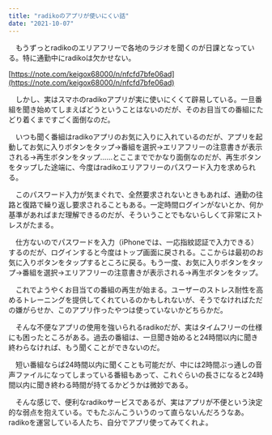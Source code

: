 ```yaml
---
title: "radikoのアプリが使いにくい話"
date: "2021-10-07"
---
```


　もうずっとradikoのエリアフリーで各地のラジオを聞くのが日課となっている。特に通勤中にradikoは欠かせない。

[https://note.com/keigox68000/n/nfcfd7bfe06ad](https://note.com/keigox68000/n/nfcfd7bfe06ad)

　しかし、実はスマホのradikoアプリが実に使いにくくて辟易している。一旦番組を聞き始めてしまえばどうということはないのだが、そのお目当ての番組にたどり着くまですごく面倒なのだ。

　いつも聞く番組はradikoアプリのお気に入りに入れているのだが、アプリを起動してお気に入りボタンをタップ→番組を選択→エリアフリーの注意書きが表示される→再生ボタンをタップ……とここまででかなり面倒なのだが、再生ボタンをタップした途端に、今度はradikoエリアフリーのパスワード入力を求められる。

　このパスワード入力が気まぐれで、全然要求されないときもあれば、通勤の往路と復路で繰り返し要求されることもある。一定時間ログインがないとか、何か基準があればまだ理解できるのだが、そういうことでもないらしくて非常にストレスがたまる。

　仕方ないのでパスワードを入力（iPhoneでは、一応指紋認証で入力できる）するのだが、ログインすると今度はトップ画面に戻される。ここからは最初のお気に入りボタンをタップするところに戻る。もう一度、お気に入りボタンをタップ→番組を選択→エリアフリーの注意書きが表示される→再生ボタンをタップ。

　これでようやくお目当ての番組の再生が始まる。ユーザーのストレス耐性を高めるトレーニングを提供してくれているのかもしれないが、そうでなければただの嫌がらせか、このアプリ作ったやつは使っていないかどちらかだ。

　そんな不便なアプリの使用を強いられるradikoだが、実はタイムフリーの仕様にも困ったところがある。過去の番組は、一旦聞き始めると24時間以内に聞き終わらなければ、もう聞くことができないのだ。

　短い番組ならば24時間以内に聞くことも可能だが、中には2時間ぶっ通しの音声ファイルになってしまっている番組もあって、これぐらいの長さになると24時間以内に聞き終わる時間が持てるかどうかは微妙である。

　そんな感じで、便利なradikoサービスであるが、実はアプリが不便という決定的な弱点を抱えている。でもたぶんこういうのって直らないんだろうなあ。radikoを運営している人たち、自分でアプリ使ってみてくれよ。
